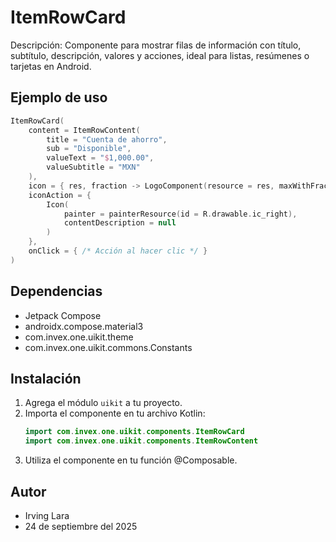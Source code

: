 # ItemRowCard

Descripción: Componente para mostrar filas de información con título, subtítulo, descripción, valores y acciones, ideal para listas, resúmenes o tarjetas en Android.

## Ejemplo de uso
```kotlin
ItemRowCard(
    content = ItemRowContent(
        title = "Cuenta de ahorro",
        sub = "Disponible",
        valueText = "$1,000.00",
        valueSubtitle = "MXN"
    ),
    icon = { res, fraction -> LogoComponent(resource = res, maxWithFraction = fraction) },
    iconAction = {
        Icon(
            painter = painterResource(id = R.drawable.ic_right),
            contentDescription = null
        )
    },
    onClick = { /* Acción al hacer clic */ }
)
```

## Dependencias
- Jetpack Compose
- androidx.compose.material3
- com.invex.one.uikit.theme
- com.invex.one.uikit.commons.Constants

## Instalación
1. Agrega el módulo `uikit` a tu proyecto.
2. Importa el componente en tu archivo Kotlin:
   ```kotlin
   import com.invex.one.uikit.components.ItemRowCard
   import com.invex.one.uikit.components.ItemRowContent
   ```
3. Utiliza el componente en tu función @Composable.

## Autor
- Irving Lara
- 24 de septiembre del 2025

